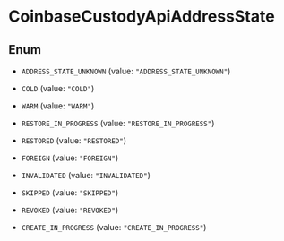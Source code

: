 
# CoinbaseCustodyApiAddressState

## Enum


* `ADDRESS_STATE_UNKNOWN` (value: `"ADDRESS_STATE_UNKNOWN"`)

* `COLD` (value: `"COLD"`)

* `WARM` (value: `"WARM"`)

* `RESTORE_IN_PROGRESS` (value: `"RESTORE_IN_PROGRESS"`)

* `RESTORED` (value: `"RESTORED"`)

* `FOREIGN` (value: `"FOREIGN"`)

* `INVALIDATED` (value: `"INVALIDATED"`)

* `SKIPPED` (value: `"SKIPPED"`)

* `REVOKED` (value: `"REVOKED"`)

* `CREATE_IN_PROGRESS` (value: `"CREATE_IN_PROGRESS"`)



